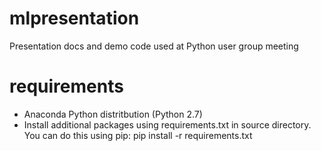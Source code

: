 # mlpresentation
Presentation docs and demo code used at Python user group meeting

# requirements
* Anaconda Python distritbution (Python 2.7)
* Install additional packages using requirements.txt in source directory. You can do this using pip: 
pip install -r requirements.txt

